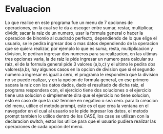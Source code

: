 # Evaluacion
Lo que realice en este programa fue un menu de 7 opciones de operaciones, en la cual se te da a escoger entre sumar, restar, multiplicar, dividir, sacar la raiz de un numero, usar la formula general o hacer la operacion de binomio al cuadrado perfecto, dependiendo de lo que elige el usuario, se le pedira ingresar dos o mas datos dependiendo de la operacion que se quiera realizar, por ejemplo lo que es suma, resta, multiplicacion y division, le pediran ingresar dos numeros para su realizacion, en las ultimas tres opciones varia, la de raiz le pide ingresar un numero para calcular su raiz, el de la formula general pide 3 valores (a,b,c) y el ultimo le pedira dos valores(a,b), hay algunos casos en la opcion de division que si el segundo numero a ingresar es igual a cero, el programa le respondera que la division no se puede realizar, y en la opcion de formula general, en ese primero sacara la raiz con los datos dados, dado el resultado de dicha raiz, el programa respondera con, el ejercicio tiene dos soluciones o el ejercicio tiene una solucion o simplemente dira que el ejercicio no tiene solucion, esto en caso de que la raiz termine en negativo o sea cero.
para la creacion del menu, utilice el metodo prompt, este es el que crea la ventana  en el navegador en el cual al usuario se le pide ingresar los datos, el metodo prompt tambien lo utilice dentro de los CASE, los case se utilizan con la declaracion switch, estos  los  utilice para que el usuario pudiera realizar las operaciones de cada opción del menú.
